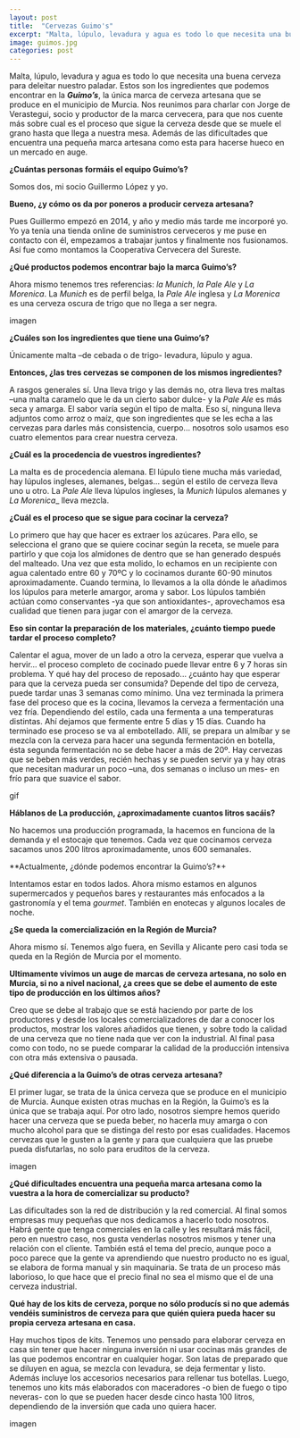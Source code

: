 ```yaml
---
layout: post
title:  "Cervezas Guimo's"
excerpt: "Malta, lúpulo, levadura y agua es todo lo que necesita una buena cerveza para deleitar nuestro paladar. Estos son los ingredientes que podemos encontrar en la Guimo’s, la única marca de cerveza artesana que se produce en el municipio de Murcia."
image: guimos.jpg
categories: post
---
```

Malta, lúpulo, levadura y agua es todo lo que necesita una buena cerveza para deleitar nuestro paladar. Estos son los ingredientes que podemos encontrar en la _**Guimo’s**_, la única marca de cerveza artesana que se produce en el municipio de Murcia.
Nos reunimos para charlar con Jorge de Verastegui, socio y productor de la marca cervecera, para que nos cuente más sobre cual es el proceso que sigue la cerveza desde que se muele el grano hasta que llega a nuestra mesa. Además de las dificultades que encuentra una pequeña marca artesana como esta para hacerse hueco en un mercado en auge.

**¿Cuántas personas formáis el equipo Guimo’s?**

Somos dos, mi socio Guillermo López y yo.

**Bueno, ¿y cómo os da por poneros a producir cerveza artesana?**

Pues Guillermo empezó en 2014, y año y medio más tarde me incorporé yo. Yo ya tenía una tienda online de suministros cerveceros y me puse en contacto con él, empezamos a trabajar juntos y finalmente nos fusionamos. Así fue como montamos la Cooperativa Cervecera del Sureste.

**¿Qué productos podemos encontrar bajo la marca Guimo’s?**

Ahora mismo tenemos tres referencias: _la Munich_, _la Pale Ale_ y _La Morenica_. La _Munich_ es de perfil belga, la _Pale Ale_ inglesa y _La Morenica_ es una cerveza oscura de trigo que no llega a ser negra.

imagen

**¿Cuáles son los ingredientes que tiene una Guimo’s?**

Únicamente malta –de cebada o de trigo- levadura, lúpulo y agua.

**Entonces, ¿las tres cervezas se componen de los mismos ingredientes?**

A rasgos generales sí. Una lleva trigo y las demás no, otra lleva tres maltas –una malta caramelo que le da un cierto sabor dulce- y la _Pale Ale_ es más seca y amarga. El sabor varía según el tipo de malta.
Eso sí, ninguna lleva adjuntos como arroz o maíz, que son ingredientes que se les echa a las cervezas para darles más consistencia, cuerpo... nosotros solo usamos eso cuatro elementos para crear nuestra cerveza.

**¿Cuál es la procedencia de vuestros ingredientes?**

La malta es de procedencia alemana. El lúpulo tiene mucha más variedad, hay lúpulos ingleses, alemanes, belgas… según el estilo de cerveza lleva uno u otro. La _Pale Ale_ lleva lúpulos ingleses, la _Munich_ lúpulos alemanes y _La Morenica__ lleva mezcla.

**¿Cuál es el proceso que se sigue para cocinar la cerveza?**

Lo primero que hay que hacer es extraer los azúcares. Para ello, se selecciona el grano que se quiere cocinar según la receta, se muele para partirlo y que coja los almidones de dentro que se han generado después del malteado. Una vez que esta molido, lo echamos en un recipiente con agua calentado entre 60 y 70ºC y lo cocinamos durante 60-90 minutos aproximadamente. Cuando termina, lo llevamos a la olla dónde le añadimos los lúpulos para meterle amargor, aroma y sabor. Los lúpulos también actúan como conservantes -ya que son antioxidantes-, aprovechamos esa cualidad que tienen para jugar con el amargor de la cerveza.

**Eso sin contar la preparación de los materiales, ¿cuánto tiempo puede tardar el proceso completo?**

Calentar el agua, mover de un lado a otro la cerveza, esperar que vuelva a hervir… el proceso completo de cocinado puede llevar entre  6 y 7 horas sin problema.
Y qué hay del proceso de reposado... ¿cuánto hay que esperar para que la cerveza pueda ser consumida?
Depende del tipo de cerveza, puede tardar unas 3 semanas como mínimo. Una vez terminada la primera fase del proceso que es la cocina, llevamos la cerveza a fermentación una vez fría. Dependiendo del estilo, cada una fermenta a una temperaturas distintas. Ahí dejamos que fermente entre 5 días y 15 días.
Cuando ha terminado ese proceso se va al embotellado. Allí, se prepara un almíbar y se mezcla con la cerveza para hacer una segunda fermentación en botella, ésta segunda fermentación no se debe hacer a más de 20º. Hay cervezas que se beben más verdes, recién hechas y se pueden servir ya y hay otras que necesitan madurar un poco –una, dos semanas o incluso un mes- en frío para que suavice el sabor.

gif

**Háblanos de La producción, ¿aproximadamente cuantos litros sacáis?**

No hacemos una producción programada, la hacemos en funciona de la demanda y el estocaje que tenemos. Cada vez que cocinamos cerveza sacamos unos 200 litros aproximadamente, unos 600 semanales.

**Actualmente, ¿dónde podemos encontrar la Guimo’s?*+

Intentamos estar en todos lados. Ahora mismo estamos en algunos supermercados y pequeños bares y restaurantes más enfocados a la gastronomía y el tema _gourmet_. También en enotecas y algunos locales de noche.

**¿Se queda la comercialización en la Región de Murcia?**

Ahora mismo sí. Tenemos algo fuera, en Sevilla y Alicante pero casi toda se queda en la Región de Murcia por el momento.

**Ultimamente vivimos un auge de marcas de cerveza artesana, no solo en Murcia, si no a nivel nacional, ¿a crees que se debe el aumento de este tipo de producción en los últimos años?**

Creo que se debe al trabajo que se está haciendo por parte de los productores y desde los locales comercializadores de dar a conocer los productos, mostrar los valores añadidos que tienen, y sobre todo la calidad de una cerveza que no tiene nada que ver con la industrial. Al final pasa como con todo, no se puede comparar la calidad de la producción intensiva con otra más extensiva o pausada.

**¿Qué diferencia a la Guimo’s de otras cerveza artesana?**

El primer lugar, se trata de la única cerveza que se produce en el municipio de Murcia. Aunque existen otras muchas en la Región, la Guimo’s es la única que se trabaja aquí. Por otro lado, nosotros siempre hemos querido hacer una cerveza que se pueda beber, no hacerla muy amarga o con mucho alcohol para que se distinga del resto por esas cualidades. Hacemos cervezas que le gusten a la gente y para que cualquiera que las pruebe pueda disfutarlas, no solo para eruditos de la cerveza.

imagen

**¿Qué dificultades encuentra una pequeña marca artesana como la vuestra a la hora de comercializar su producto?**

Las dificultades son la red de distribución y la red comercial. Al final somos empresas muy pequeñas que nos dedicamos a hacerlo todo nosotros. Habrá gente que tenga comerciales en la calle y les resultará más fácil, pero en nuestro caso, nos gusta venderlas nosotros mismos y tener una relación con el cliente.
También está el tema del precio, aunque poco a poco parece que la gente va aprendiendo que nuestro producto no es igual, se elabora de forma manual y sin maquinaria. Se trata de un proceso más laborioso, lo que hace que el precio final no sea el mismo que el de una cerveza industrial. 

**Qué hay de los kits de cerveza, porque no sólo producís si no que además vendéis suministros de cerveza para que quién quiera pueda hacer su propia cerveza artesana en casa.**

Hay muchos tipos de kits. Tenemos uno pensado para elaborar cerveza en casa sin tener que hacer ninguna inversión ni usar cocinas más grandes de las que podemos encontrar en cualquier hogar. Son latas de preparado que se diluyen en agua, se mezcla con levadura, se deja fermentar y listo. Además incluye los accesorios necesarios para rellenar tus botellas. Luego, tenemos uno kits más elaborados con maceradores -o bien de fuego o tipo neveras- con lo que se pueden hacer desde cinco hasta 100 litros, dependiendo de la inversión que cada uno quiera hacer.

imagen